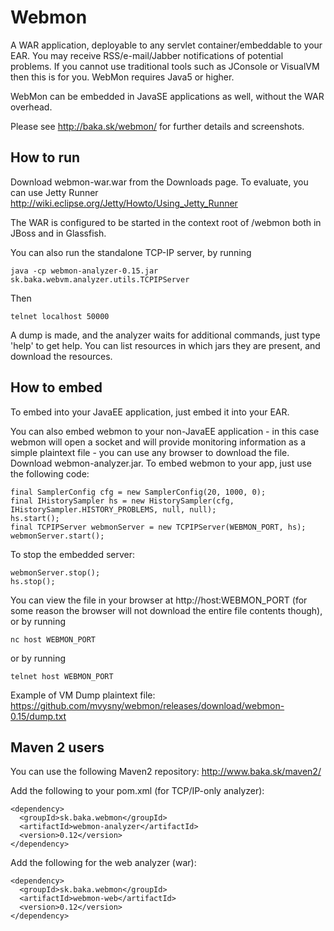 # Webmon

A WAR application, deployable to any servlet container/embeddable to your EAR. You may receive RSS/e-mail/Jabber notifications of potential problems. If you cannot use traditional tools such as JConsole or VisualVM then this is for you. WebMon requires Java5 or higher.

WebMon can be embedded in JavaSE applications as well, without the WAR overhead.

Please see http://baka.sk/webmon/ for further details and screenshots.

## How to run

Download webmon-war.war from the Downloads page. To evaluate, you can use Jetty Runner http://wiki.eclipse.org/Jetty/Howto/Using_Jetty_Runner

The WAR is configured to be started in the context root of /webmon both in JBoss and in Glassfish.

You can also run the standalone TCP-IP server, by running

```
java -cp webmon-analyzer-0.15.jar sk.baka.webvm.analyzer.utils.TCPIPServer
```

Then

```
telnet localhost 50000
```

A dump is made, and the analyzer waits for additional commands, just type 'help' to get help. You can list resources in which jars they are present, and download the resources.


## How to embed

To embed into your JavaEE application, just embed it into your EAR.

You can also embed webmon to your non-JavaEE application - in this case webmon will open a socket and will provide monitoring information as a simple plaintext file - you can use any browser to download the file. Download webmon-analyzer.jar. To embed webmon to your app, just use the following code:

```
final SamplerConfig cfg = new SamplerConfig(20, 1000, 0);
final IHistorySampler hs = new HistorySampler(cfg, IHistorySampler.HISTORY_PROBLEMS, null, null);
hs.start();
final TCPIPServer webmonServer = new TCPIPServer(WEBMON_PORT, hs);
webmonServer.start();
```

To stop the embedded server:

```
webmonServer.stop();
hs.stop();
```

You can view the file in your browser at http://host:WEBMON_PORT (for some reason the browser will not download the entire file contents though), or by running

```
nc host WEBMON_PORT
```

or by running

```
telnet host WEBMON_PORT
```

Example of VM Dump plaintext file: https://github.com/mvysny/webmon/releases/download/webmon-0.15/dump.txt

## Maven 2 users

You can use the following Maven2 repository: http://www.baka.sk/maven2/

Add the following to your pom.xml (for TCP/IP-only analyzer):

```
<dependency>
  <groupId>sk.baka.webmon</groupId>
  <artifactId>webmon-analyzer</artifactId>
  <version>0.12</version>
</dependency>
```

Add the following for the web analyzer (war):

```
<dependency>
  <groupId>sk.baka.webmon</groupId>
  <artifactId>webmon-web</artifactId>
  <version>0.12</version>
</dependency>
```

